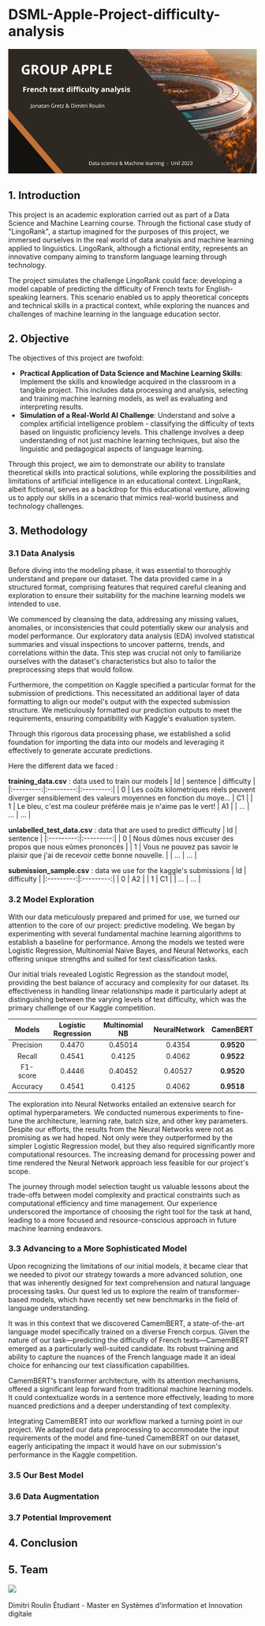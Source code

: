 # DSML-Apple-Project-difficulty-analysis



![Image-Groupe-Apple-Presentation.png](https://github.com/ROULIND/DSML-Apple-Project-difficulty-analysis/blob/main/images/Image-Groupe-Apple-Presentation.png)

## 1. Introduction

This project is an academic exploration carried out as part of a Data Science and Machine Learning course. Through the fictional case study of "LingoRank", a startup imagined for the purposes of this project, we immersed ourselves in the real world of data analysis and machine learning applied to linguistics. LingoRank, although a fictional entity, represents an innovative company aiming to transform language learning through technology.

The project simulates the challenge LingoRank could face: developing a model capable of predicting the difficulty of French texts for English-speaking learners. This scenario enabled us to apply theoretical concepts and technical skills in a practical context, while exploring the nuances and challenges of machine learning in the language education sector.


## 2. Objective

The objectives of this project are twofold:

- **Practical Application of Data Science and Machine Learning Skills**: Implement the skills and knowledge acquired in the classroom in a tangible project. This includes data processing and analysis, selecting and training machine learning models, as well as evaluating and interpreting results.
- **Simulation of a Real-World AI Challenge**: Understand and solve a complex artificial intelligence problem - classifying the difficulty of texts based on linguistic proficiency levels. This challenge involves a deep understanding of not just machine learning techniques, but also the linguistic and pedagogical aspects of language learning.

Through this project, we aim to demonstrate our ability to translate theoretical skills into practical solutions, while exploring the possibilities and limitations of artificial intelligence in an educational context. LingoRank, albeit fictional, serves as a backdrop for this educational venture, allowing us to apply our skills in a scenario that mimics real-world business and technology challenges.

## 3. Methodology

### 3.1 Data Analysis

Before diving into the modeling phase, it was essential to thoroughly understand and prepare our dataset. The data provided came in a structured format, comprising features that required careful cleaning and exploration to ensure their suitability for the machine learning models we intended to use.

We commenced by cleansing the data, addressing any missing values, anomalies, or inconsistencies that could potentially skew our analysis and model performance. Our exploratory data analysis (EDA) involved statistical summaries and visual inspections to uncover patterns, trends, and correlations within the data. This step was crucial not only to familiarize ourselves with the dataset's characteristics but also to tailor the preprocessing steps that would follow.

Furthermore, the competition on Kaggle specified a particular format for the submission of predictions. This necessitated an additional layer of data formatting to align our model's output with the expected submission structure. We meticulously formatted our prediction outputs to meet the requirements, ensuring compatibility with Kaggle's evaluation system.

Through this rigorous data processing phase, we established a solid foundation for importing the data into our models and leveraging it effectively to generate accurate predictions.

Here the different data we faced :

**training_data.csv** : data used to train our models
| Id | sentence | difficulty |
|:---------:|:---------:|:---------:|
| 0 | Les coûts kilométriques réels peuvent diverger sensiblement des valeurs moyennes en fonction du moye... | C1 |
| 1 | Le bleu, c'est ma couleur préférée mais je n'aime pas le vert! | A1 |
| ... | ... | ... |


**unlabelled_test_data.csv** : data that are used to predict difficulty
| Id | sentence |
|:---------:|:---------:|
| 0 | Nous dûmes nous excuser des propos que nous eûmes prononcés |
| 1 | Vous ne pouvez pas savoir le plaisir que j'ai de recevoir cette bonne nouvelle. |
| ... | ... |


**submission_sample.csv** : data we use for the kaggle's submissions
| Id | difficulty |
|:---------:|:---------:|
| 0 | A2 |
| 1 | C1 |
| ... | ... |



### 3.2 Model Exploration

With our data meticulously prepared and primed for use, we turned our attention to the core of our project: predictive modeling. We began by experimenting with several fundamental machine learning algorithms to establish a baseline for performance. Among the models we tested were Logistic Regression, Multinomial Naive Bayes, and Neural Networks, each offering unique strengths and suited for text classification tasks.

Our initial trials revealed Logistic Regression as the standout model, providing the best balance of accuracy and complexity for our dataset. Its effectiveness in handling linear relationships made it particularly adept at distinguishing between the varying levels of text difficulty, which was the primary challenge of our Kaggle competition.


| Models    | Logistic Regression | Multinomial NB | NeuralNetwork | CamenBERT |
|:---------:|:---------:|:---------:|:---------:|:---------:|
| Precision | 0.4470  |  0.45014 | 0.4354 | **0.9520** | 
| Recall    | 0.4541  |  0.4125  | 0.4062 | **0.9522** | 
| F1-score | 0.4446 | 0.40452 | 0.40527 | **0.9520** |
| Accuracy | 0.4541 | 0.4125 | 0.4062 | **0.9518** | 


The exploration into Neural Networks entailed an extensive search for optimal hyperparameters. We conducted numerous experiments to fine-tune the architecture, learning rate, batch size, and other key parameters. Despite our efforts, the results from the Neural Networks were not as promising as we had hoped. Not only were they outperformed by the simpler Logistic Regression model, but they also required significantly more computational resources. The increasing demand for processing power and time rendered the Neural Network approach less feasible for our project's scope.

The journey through model selection taught us valuable lessons about the trade-offs between model complexity and practical constraints such as computational efficiency and time management. Our experience underscored the importance of choosing the right tool for the task at hand, leading to a more focused and resource-conscious approach in future machine learning endeavors.


### 3.3 Advancing to a More Sophisticated Model

Upon recognizing the limitations of our initial models, it became clear that we needed to pivot our strategy towards a more advanced solution, one that was inherently designed for text comprehension and natural language processing tasks. Our quest led us to explore the realm of transformer-based models, which have recently set new benchmarks in the field of language understanding.

It was in this context that we discovered CamemBERT, a state-of-the-art language model specifically trained on a diverse French corpus. Given the nature of our task—predicting the difficulty of French texts—CamemBERT emerged as a particularly well-suited candidate. Its robust training and ability to capture the nuances of the French language made it an ideal choice for enhancing our text classification capabilities.

CamemBERT's transformer architecture, with its attention mechanisms, offered a significant leap forward from traditional machine learning models. It could contextualize words in a sentence more effectively, leading to more nuanced predictions and a deeper understanding of text complexity.

Integrating CamemBERT into our workflow marked a turning point in our project. We adapted our data preprocessing to accommodate the input requirements of the model and fine-tuned CamemBERT on our dataset, eagerly anticipating the impact it would have on our submission's performance in the Kaggle competition.



### 3.5 Our Best Model

### 3.6 Data Augmentation

### 3.7 Potential Improvement



## 4. Conclusion

## 5. Team

![](https://github.com/ROULIND/DSML-Apple-Project-difficulty-analysis/blob/main/images/Dimitri-Roulin-PP.jpg)

Dimitri Roulin
Étudiant - Master en Systèmes d'information et Innovation digitale

